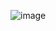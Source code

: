 ![image](https://user-images.githubusercontent.com/110050090/233870028-e04badcd-2a15-4acf-981d-cbfa2e291f49.png)
